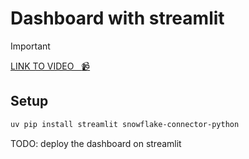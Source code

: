 # Dashboard with streamlit

<!-- [![video](https://github.com/kokchun/assets/blob/025ae8622a25d5522d11b21108f52f1df9388ea2/data_warehouse/snowflake_free_trial.png?raw=true)](https://github.com/kokchun/assets/blob/025ae8622a25d5522d11b21108f52f1df9388ea2/data_warehouse/snowflake_free_trial.png?raw=true) -->


> [!IMPORTANT]
> [LINK TO VIDEO &nbsp; :video_camera:](https://)




## Setup

```bash
uv pip install streamlit snowflake-connector-python
```

TODO: deploy the dashboard on streamlit